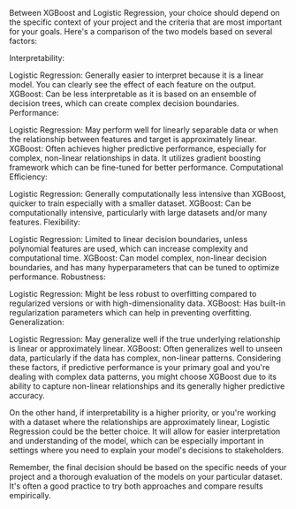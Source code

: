 Between XGBoost and Logistic Regression, your choice should depend on the specific context of your project and the criteria that are most important for your goals. Here's a comparison of the two models based on several factors:

Interpretability:

Logistic Regression: Generally easier to interpret because it is a linear model. You can clearly see the effect of each feature on the output.
XGBoost: Can be less interpretable as it is based on an ensemble of decision trees, which can create complex decision boundaries.
Performance:

Logistic Regression: May perform well for linearly separable data or when the relationship between features and target is approximately linear.
XGBoost: Often achieves higher predictive performance, especially for complex, non-linear relationships in data. It utilizes gradient boosting framework which can be fine-tuned for better performance.
Computational Efficiency:

Logistic Regression: Generally computationally less intensive than XGBoost, quicker to train especially with a smaller dataset.
XGBoost: Can be computationally intensive, particularly with large datasets and/or many features.
Flexibility:

Logistic Regression: Limited to linear decision boundaries, unless polynomial features are used, which can increase complexity and computational time.
XGBoost: Can model complex, non-linear decision boundaries, and has many hyperparameters that can be tuned to optimize performance.
Robustness:

Logistic Regression: Might be less robust to overfitting compared to regularized versions or with high-dimensionality data.
XGBoost: Has built-in regularization parameters which can help in preventing overfitting.
Generalization:

Logistic Regression: May generalize well if the true underlying relationship is linear or approximately linear.
XGBoost: Often generalizes well to unseen data, particularly if the data has complex, non-linear patterns.
Considering these factors, if predictive performance is your primary goal and you're dealing with complex data patterns, you might choose XGBoost due to its ability to capture non-linear relationships and its generally higher predictive accuracy.

On the other hand, if interpretability is a higher priority, or you're working with a dataset where the relationships are approximately linear, Logistic Regression could be the better choice. It will allow for easier interpretation and understanding of the model, which can be especially important in settings where you need to explain your model's decisions to stakeholders.

Remember, the final decision should be based on the specific needs of your project and a thorough evaluation of the models on your particular dataset. It's often a good practice to try both approaches and compare results empirically.